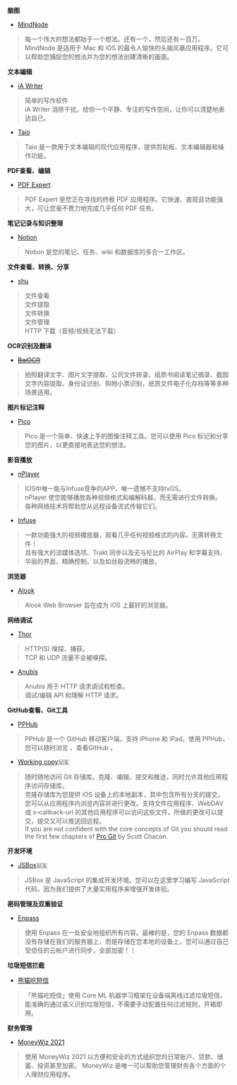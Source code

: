 **脑图**  
- [MindNode](https://apps.apple.com/us/app/mindnode-mind-map-outline/id1218718027)
> 每一个伟大的想法都始于一个想法。还有一个，然后还有一百万。   
> MindNode 是适用于 Mac 和 iOS 的最令人愉快的头脑风暴应用程序。它可以帮助您捕捉您的想法并为您的想法创建清晰的画面。

**文本编辑**  
- [iA Writer](https://apps.apple.com/us/app/ia-writer/id775737172)
> 简单的写作软件  
> iA Writer 消除干扰。给你一个平静、专注的写作空间，让你可以清楚地表达自己。

- [Taio](https://apps.apple.com/us/app/taio-markdown-text-actions/id1527036273)
> Taio 是一款用于文本编辑的现代应用程序，提供剪贴板、文本编辑器和操作功能。

**PDF查看、编辑**  
- [PDF Expert](https://apps.apple.com/us/app/pdf-expert-pdf-editor-reader/id743974925)
> PDF Expert 是您正在寻找的终极 PDF 应用程序。它快速、直观且功能强大，可让您毫不费力地完成几乎任何 PDF 任务。

**笔记记录与知识整理**  
- [Notion](https://apps.apple.com/cn/app/notion-notes-projects-docs/id1232780281?l=en)
> Notion 是您的笔记、任务、wiki 和数据库的多合一工作区。

**文件查看、转换、分享**  
 - [shu](https://apps.apple.com/us/app/magic-file-viewer-shu/id1282297037)
> 文件查看  
> 文件提取  
> 文件转换  
> 文件管理  
> HTTP 下载（音频/视频无法下载）  

**OCR识别及翻译**  
- ~~[BaiOCR](https://apps.apple.com/us/app/baiocr-text-grabber-scanner/id1437865316)~~
> 拍照翻译文字、图片文字提取、公司文件转录、纸质书阅读笔记摘录、截图文字内容提取、身份证识别、购物小票识别，纸质文件电子化存档等等多种场景适用。

**图片标记注释**  
- [Pico](https://apps.apple.com/us/app/pico-image-annotation/id1395700699)
> Pico 是一个简单、快速上手的图像注释工具。您可以使用 Pico 标记和分享您的图片，以更直接地表达您的想法。

**影音播放**  
- [nPlayer](https://apps.apple.com/us/app/nplayer/id1116905928)
> IOS中唯一能与Infuse竞争的APP，唯一遗憾不支持tvOS。  
> nPlayer 使您能够播放各种视频格式和编解码器，而无需进行文件转换。  
> 各种网络技术将帮助您从远程设备流式传输它们。  

- [Infuse](https://apps.apple.com/us/app/infuse-7/id1136220934)
> 一款功能强大的视频播放器，观看几乎任何视频格式的内容。无需转换文件！  
> 具有强大的流媒体选项、Trakt 同步以及无与伦比的 AirPlay 和字幕支持。  
> 华丽的界面，精确控制，以及如丝般流畅的播放。  

**浏览器**
- [Alook](https://apps.apple.com/us/app/alook-browser-2x-speed/id1261944766)
> Alook Web Browser 旨在成为 iOS 上最好的浏览器。

**网络调试**  
- [Thor](https://apps.apple.com/us/app/thor-http-sniffer-capture/id1210562295)
> HTTP(S) 嗅探、捕获。  
> TCP 和 UDP 流量不会被嗅探。

- [Anubis](https://apps.apple.com/us/app/anubis-api-debug-inspect/id1357644265)
> Anubis 用于 HTTP 请求调试和检查。  
> 调试/编辑 API 和理解 HTTP 请求。  

**GitHub查看、Git工具**  
- [PPHub](https://apps.apple.com/us/app/pphub-for-github-developer/id1314212521)
> PPHub 是一个 GitHub 移动客户端，支持 iPhone 和 iPad。使用 PPHub，您可以随时浏览 、查看GitHub 。

- [Working copy](https://apps.apple.com/us/app/working-copy-git-client/id896694807)🇺🇸
> 随时随地访问 Git 存储库。克隆、编辑、提交和推送，同时允许其他应用程序访问存储库。  
> 克隆存储库为您提供 iOS 设备上的本地副本，其中包含所有分支的提交。您可以从应用程序内浏览内容并进行更改。支持文件应用程序、WebDAV 或 x-callback-url 的其他应用程序可以访问这些文件。所做的更改可以提交，提交又可以推送回远程。  
> If you are not confident with the core concepts of Git you should 
 read the first few chapters of [Pro Git](http://git-scm.com/book) by Scott Chacon. 

**开发环境**
- [JSBox](https://apps.apple.com/us/app/jsbox-learn-to-code/id1312014438)🇺🇸
> JSBox 是 JavaScript 的集成开发环境。您可以在这里学习编写 JavaScript 代码，因为我们提供了大量实用程序来增强开发体验。

**密码管理及双重验证**  
- [Enpass](https://apps.apple.com/us/app/enpass-password-manager/id455566716)
> 使用 Enpass 在一处安全地组织所有内容。最棒的是，您的 Enpass 数据都没有存储在我们的服务器上，而是存储在您本地的设备上，您可以通过自己受信任的云帐户进行同步，全部加密！！  

**垃圾短信拦截**  
- [熊猫吃短信](https://apps.apple.com/cn/app/%E7%86%8A%E7%8C%AB%E5%90%83%E7%9F%AD%E4%BF%A1-%E5%9E%83%E5%9C%BE%E7%9F%AD%E4%BF%A1%E8%BF%87%E6%BB%A4/id1319191852?l=en)
> 「熊猫吃短信」使用 Core ML 机器学习框架在设备端离线过滤垃圾短信，能准确的通过语义识别垃圾短信，不需要手动配置任何过滤规则，开箱即用。

**财务管理**
- [MoneyWiz 2021](https://apps.apple.com/us/app/moneywiz-2021-personal-finance/id1511185140)
> 使用 MoneyWiz 2021 以方便和安全的方式组织您的日常账户、贷款、储蓄、投资甚至加密。 MoneyWiz 是唯一可以帮助您管理财务各个方面的个人理财应用程序。